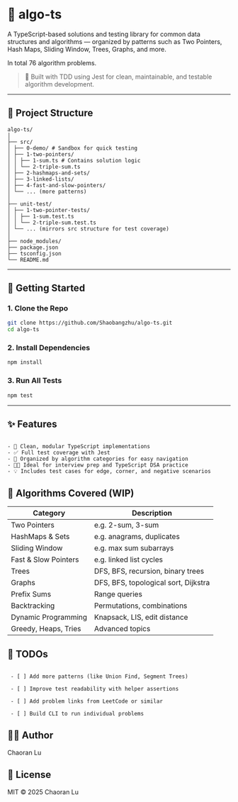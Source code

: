# 🧠 algo-ts

A TypeScript-based solutions and testing library for common data structures and algorithms — organized by patterns such as Two Pointers, Hash Maps, Sliding Window, Trees, Graphs, and more.

In total 76 algorithm problems.

> 🚀 Built with TDD using Jest for clean, maintainable, and testable algorithm development.

---

## 📁 Project Structure

```
algo-ts/
│
├── src/
│ ├── 0-demo/ # Sandbox for quick testing
│ ├── 1-two-pointers/
│ │ ├── 1-sum.ts # Contains solution logic
│ │ └── 2-triple-sum.ts
│ ├── 2-hashmaps-and-sets/
│ ├── 3-linked-lists/
│ ├── 4-fast-and-slow-pointers/
│ └── ... (more patterns)
│
├── unit-test/
│ ├── 1-two-pointer-tests/
│ │ ├── 1-sum.test.ts
│ │ └── 2-triple-sum.test.ts
│ └── ... (mirrors src structure for test coverage)
│
├── node_modules/
├── package.json
├── tsconfig.json
└── README.md
```
---

## 🧪 Getting Started

### 1. Clone the Repo

```bash
git clone https://github.com/Shaobangzhu/algo-ts.git
cd algo-ts
```
### 2. Install Dependencies

```bash
npm install
```

### 3. Run All Tests

```bash
npm test
```

---

## ✨ Features

<pre><code>
- 🧩 Clean, modular TypeScript implementations 
- ✅ Full test coverage with Jest 
- 📂 Organized by algorithm categories for easy navigation 
- 👨‍💻 Ideal for interview prep and TypeScript DSA practice 
- 💡 Includes test cases for edge, corner, and negative scenarios 
</code></pre>

## 📌 Algorithms Covered (WIP)

| Category             | Description                          |
| -------------------- | ------------------------------------ |
| Two Pointers         | e.g. 2-sum, 3-sum                    |
| HashMaps & Sets      | e.g. anagrams, duplicates            |
| Sliding Window       | e.g. max sum subarrays               |
| Fast & Slow Pointers | e.g. linked list cycles              |
| Trees                | DFS, BFS, recursion, binary trees    |
| Graphs               | DFS, BFS, topological sort, Dijkstra |
| Prefix Sums          | Range queries                        |
| Backtracking         | Permutations, combinations           |
| Dynamic Programming  | Knapsack, LIS, edit distance         |
| Greedy, Heaps, Tries | Advanced topics                      |

## 🔭 TODOs

<pre><code>
 - [ ] Add more patterns (like Union Find, Segment Trees)

 - [ ] Improve test readability with helper assertions

 - [ ] Add problem links from LeetCode or similar

 - [ ] Build CLI to run individual problems
</code></pre>

## 🧑‍💻 Author
Chaoran Lu

## 📄 License
MIT © 2025 Chaoran Lu